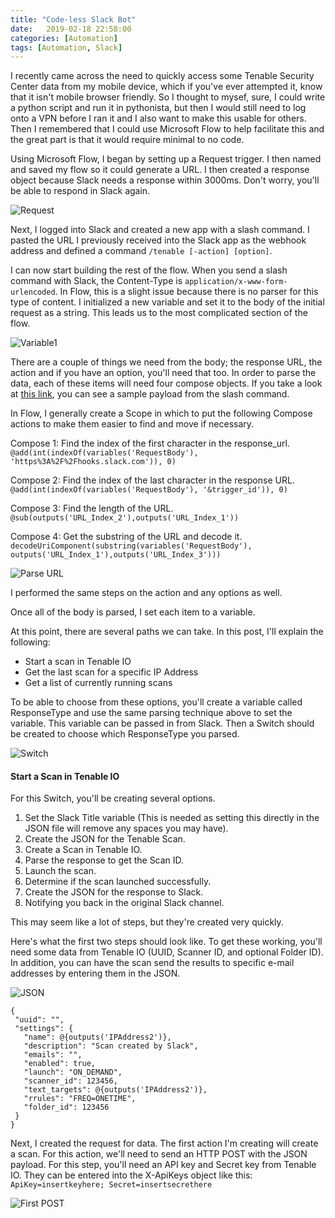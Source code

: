 ```yaml
---
title: "Code-less Slack Bot"
date:   2019-02-18 22:58:00
categories: [Automation]
tags: [Automation, Slack]
---
```


I recently came across the need to quickly access some Tenable Security Center data from my mobile device, which if you've ever attempted it, know that it isn't mobile browser friendly. So I thought to mysef, sure, I could write a python script and run it in pythonista, but then I would still need to log onto a VPN before I ran it and I also want to make this usable for others. Then I remembered that I could use Microsoft Flow to help facilitate this and the great part is that it would require minimal to no code.

Using Microsoft Flow, I began by setting up a Request trigger. I then named and saved my flow so it could generate a URL. I then created a response object because Slack needs a response within 3000ms. Don't worry, you'll be able to respond in Slack again.

![](/images/posts/Step1.png "Request")

Next, I logged into Slack and created a new app with a slash command. I pasted the URL I previously received into the Slack app as the webhook address and defined a command `/tenable [-action] [option]`.

I can now start building the rest of the flow. When you send a slash command with Slack, the Content-Type is `application/x-www-form-urlencoded`. In Flow, this is a slight issue because there is no parser for this type of content. I initialized a new variable and set it to the body of the initial request as a string. This leads us to the most complicated section of the flow.

![](/images/posts/Step2.png "Variable1")

There are a couple of things we need from the body; the response URL, the action and if you have an option, you'll need that too. In order to parse the data, each of these items will need four compose objects. If you take a look at [this link](https://api.slack.com/slash-commands#app_command_handling), you can see a sample payload from the slash command. 

In Flow, I generally create a Scope in which to put the following Compose actions to make them easier to find and move if necessary.

Compose 1: Find the index of the first character in the response_url.
`@add(int(indexOf(variables('RequestBody'), 'https%3A%2F%2Fhooks.slack.com')), 0)`

Compose 2: Find the index of the last character in the response URL.
`@add(int(indexOf(variables('RequestBody'), '&trigger_id')), 0)`

Compose 3: Find the length of the URL.
`@sub(outputs('URL_Index_2'),outputs('URL_Index_1'))`

Compose 4: Get the substring of the URL and decode it.
`decodeUriComponent(substring(variables('RequestBody'), outputs('URL_Index_1'),outputs('URL_Index_3')))`

![](/images/posts/Step3.png "Parse URL")

I performed the same steps on the action and any options as well.

Once all of the body is parsed, I set each item to a variable. 

At this point, there are several paths we can take. In this post, I'll explain the following:

 * Start a scan in Tenable IO
 * Get the last scan for a specific IP Address
 * Get a list of currently running scans

To be able to choose from these options, you'll create a variable called ResponseType and use the same parsing technique above to set the variable. This variable can be passed in from Slack.  Then a Switch should be created to choose which ResponseType you parsed.

![](/images/posts/Switch.png "Switch")

#### Start a Scan in Tenable IO

For this Switch, you'll be creating several options.

 1. Set the Slack Title variable (This is needed as setting this directly in the JSON file will remove any spaces you may have).
 2. Create the JSON for the Tenable Scan. 
 3. Create a Scan in Tenable IO.
 4. Parse the response to get the Scan ID.
 5. Launch the scan.
 6. Determine if the scan launched successfully.
 7. Create the JSON for the response to Slack.
 8. Notifying you back in the original Slack channel.

 This may seem like a lot of steps, but they're created very quickly.

 Here's what the first two steps should look like. To get these working, you'll need some data from Tenable IO (UUID, Scanner ID, and optional Folder ID). In addition, you can have the scan send the results to specific e-mail addresses by entering them in the JSON.

 ![](/images/posts/Step4.png "JSON")

 ```
 {
  "uuid": "",
  "settings": {
    "name": @{outputs('IPAddress2')},
    "description": "Scan created by Slack",
    "emails": "",
    "enabled": true,
    "launch": "ON_DEMAND",
    "scanner_id": 123456,
    "text_targets": @{outputs('IPAddress2')},
    "rrules": "FREQ=ONETIME",
    "folder_id": 123456
  }
}
```

Next, I created the request for data. The first action I'm creating will create a scan. For this action, we'll need to send an HTTP POST with the JSON payload. For this step, you'll need an API key and Secret key from Tenable IO. They can be entered into the X-ApiKeys object like this: `ApiKey=insertkeyhere; Secret=insertsecrethere`

![](/images/posts/Step5.png "First POST")

